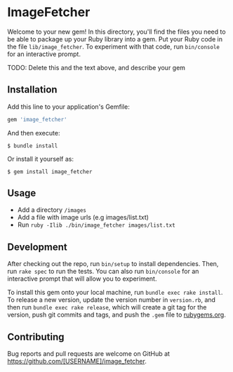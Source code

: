 # ImageFetcher

Welcome to your new gem! In this directory, you'll find the files you need to be able to package up your Ruby library into a gem. Put your Ruby code in the file `lib/image_fetcher`. To experiment with that code, run `bin/console` for an interactive prompt.

TODO: Delete this and the text above, and describe your gem

## Installation

Add this line to your application's Gemfile:

```ruby
gem 'image_fetcher'
```

And then execute:

    $ bundle install

Or install it yourself as:

    $ gem install image_fetcher

## Usage

-   Add a directory `/images`
-   Add a file with image urls (e.g images/list.txt)
-   Run `ruby -Ilib ./bin/image_fetcher images/list.txt`

## Development

After checking out the repo, run `bin/setup` to install dependencies. Then, run `rake spec` to run the tests. You can also run `bin/console` for an interactive prompt that will allow you to experiment.

To install this gem onto your local machine, run `bundle exec rake install`. To release a new version, update the version number in `version.rb`, and then run `bundle exec rake release`, which will create a git tag for the version, push git commits and tags, and push the `.gem` file to [rubygems.org](https://rubygems.org).

## Contributing

Bug reports and pull requests are welcome on GitHub at https://github.com/[USERNAME]/image_fetcher.

